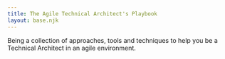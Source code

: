 ```yaml
---
title: The Agile Technical Architect's Playbook
layout: base.njk
---
```


Being a collection of approaches, tools and techniques to help you be a Technical Architect in an agile environment.